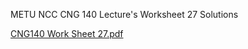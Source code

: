 METU NCC CNG 140 Lecture's Worksheet 27 Solutions


[CNG140 Work Sheet 27.pdf](https://github.com/user-attachments/files/19602201/CNG140.Work.Sheet.27.pdf)
